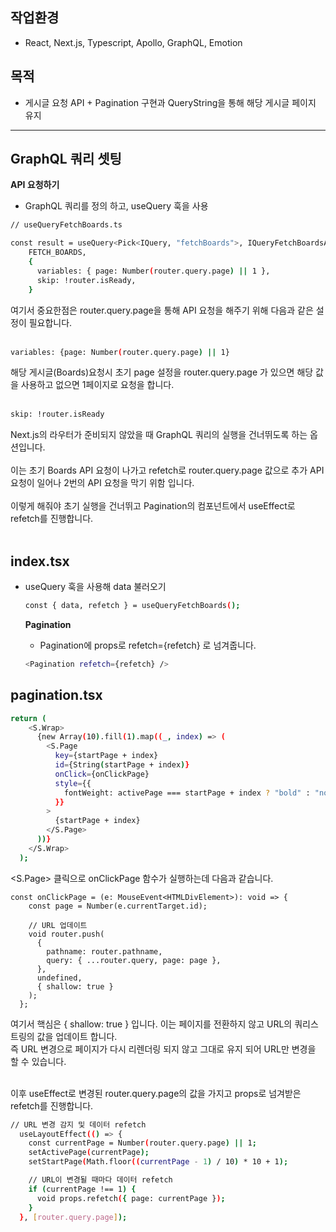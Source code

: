## 작업환경
- React, Next.js, Typescript, Apollo, GraphQL, Emotion

## 목적
- 게시글 요청 API + Pagination 구현과 QueryString을 통해 해당 게시글 페이지 유지

---
## GraphQL 쿼리 셋팅
**API 요청하기**
- GraphQL 쿼리를 정의 하고, useQuery 훅을 사용 
```bash
// useQueryFetchBoards.ts

const result = useQuery<Pick<IQuery, "fetchBoards">, IQueryFetchBoardsArgs>(
    FETCH_BOARDS,
    {
      variables: { page: Number(router.query.page) || 1 },
      skip: !router.isReady,
    }
```
여기서 중요한점은 router.query.page을 통해 API 요청을 해주기 위해 다음과 같은 설정이 필요합니다. <br><br>

```bash
variables: {page: Number(router.query.page) || 1}
```
해당 게시글(Boards)요청시 초기 page 설정을 router.query.page 가 있으면 해당 값을 사용하고 없으면 1페이지로 요청을 합니다. <br><br>

```bash
skip: !router.isReady
```
 Next.js의 라우터가 준비되지 않았을 때 GraphQL 쿼리의 실행을 건너뛰도록 하는 옵션입니다. <br><br>
 이는 초기 Boards API 요청이 나가고 refetch로 router.query.page 값으로 추가 API 요청이 일어나 2번의 API 요청을 막기 위함 입니다. <br><br>
 이렇게 해줘야 초기 실행을 건너뛰고 Pagination의 컴포넌트에서 useEffect로 refetch를 진행합니다. <br><br>

## index.tsx
- useQuery 훅을 사용해 data 불러오기

  ```bash
  const { data, refetch } = useQueryFetchBoards();
  ```

  **Pagination**
  - Pagination에 props로 refetch={refetch} 로 넘겨줍니다.
  ```bash
  <Pagination refetch={refetch} />
  ```

## pagination.tsx
```bash
return (
    <S.Wrap>
      {new Array(10).fill(1).map((_, index) => (
        <S.Page
          key={startPage + index}
          id={String(startPage + index)}
          onClick={onClickPage}
          style={{
            fontWeight: activePage === startPage + index ? "bold" : "normal",
          }}
        >
          {startPage + index}
        </S.Page>
      ))}
    </S.Wrap>
  );
```
<S.Page> 클릭으로 onClickPage 함수가 실행하는데 다음과 같습니다.

```bach
const onClickPage = (e: MouseEvent<HTMLDivElement>): void => {
    const page = Number(e.currentTarget.id);

    // URL 업데이트
    void router.push(
      {
        pathname: router.pathname,
        query: { ...router.query, page: page },
      },
      undefined,
      { shallow: true }
    );
  };
```
여기서 핵심은 { shallow: true } 입니다.
이는 페이지를 전환하지 않고 URL의 쿼리스트링의 값을 업데이트 합니다. <br>
즉 URL 변경으로 페이지가 다시 리렌더링 되지 않고 그대로 유지 되어 URL만 변경을 할 수 있습니다. <br><br>

이후 useEffect로 변경된 router.query.page의 값을 가지고 props로 넘겨받은 refetch를 진행합니다.
```bash
// URL 변경 감지 및 데이터 refetch
  useLayoutEffect(() => {
    const currentPage = Number(router.query.page) || 1;
    setActivePage(currentPage);
    setStartPage(Math.floor((currentPage - 1) / 10) * 10 + 1);

    // URL이 변경될 때마다 데이터 refetch
    if (currentPage !== 1) {
      void props.refetch({ page: currentPage });
    }
  }, [router.query.page]);
```
